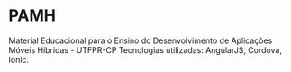 # PAMH
Material Educacional para o Ensino do Desenvolvimento de Aplicações Móveis Híbridas - UTFPR-CP
Tecnologias utilizadas: AngularJS, Cordova, Ionic.
